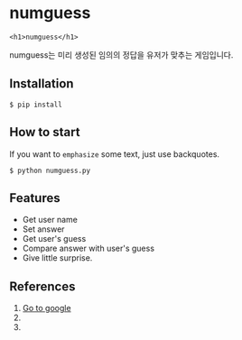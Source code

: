 # numguess

`<h1>numguess</h1>`

numguess는 미리 생성된 임의의 정답을 유저가 맞추는 게임입니다.

## Installation

```shell
$ pip install
```

## How to start

If you want to `emphasize` some text, just use backquotes.

```shell
$ python numguess.py
```

## Features

- Get user name
- Set answer
- Get user's guess
- Compare answer with user's guess
- Give little surprise.

## References

1. [Go to google](https://www.google.com/)
2.
3.
